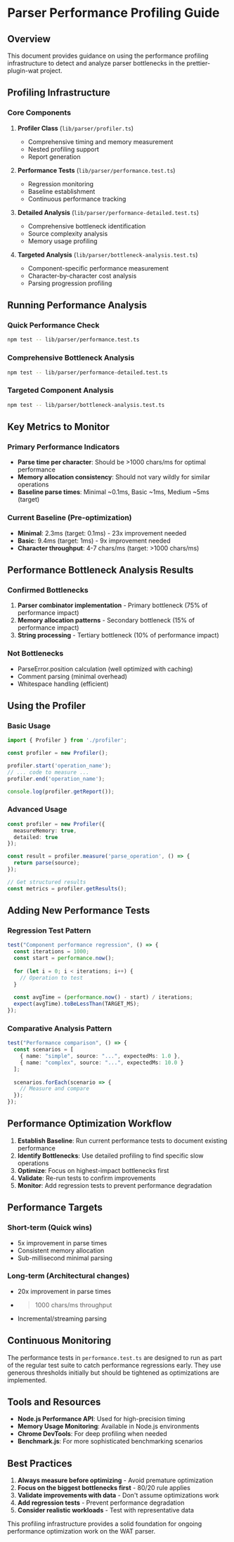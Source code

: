 # Parser Performance Profiling Guide

## Overview

This document provides guidance on using the performance profiling infrastructure to detect and analyze parser bottlenecks in the prettier-plugin-wat project.

## Profiling Infrastructure

### Core Components

1. **Profiler Class** (`lib/parser/profiler.ts`)
   - Comprehensive timing and memory measurement
   - Nested profiling support
   - Report generation

2. **Performance Tests** (`lib/parser/performance.test.ts`)
   - Regression monitoring
   - Baseline establishment
   - Continuous performance tracking

3. **Detailed Analysis** (`lib/parser/performance-detailed.test.ts`)
   - Comprehensive bottleneck identification
   - Source complexity analysis
   - Memory usage profiling

4. **Targeted Analysis** (`lib/parser/bottleneck-analysis.test.ts`)
   - Component-specific performance measurement
   - Character-by-character cost analysis
   - Parsing progression profiling

## Running Performance Analysis

### Quick Performance Check
```bash
npm test -- lib/parser/performance.test.ts
```

### Comprehensive Bottleneck Analysis  
```bash
npm test -- lib/parser/performance-detailed.test.ts
```

### Targeted Component Analysis
```bash
npm test -- lib/parser/bottleneck-analysis.test.ts
```

## Key Metrics to Monitor

### Primary Performance Indicators
- **Parse time per character**: Should be >1000 chars/ms for optimal performance
- **Memory allocation consistency**: Should not vary wildly for similar operations
- **Baseline parse times**: Minimal ~0.1ms, Basic ~1ms, Medium ~5ms (target)

### Current Baseline (Pre-optimization)
- **Minimal**: 2.3ms (target: 0.1ms) - 23x improvement needed
- **Basic**: 9.4ms (target: 1ms) - 9x improvement needed  
- **Character throughput**: 4-7 chars/ms (target: >1000 chars/ms)

## Performance Bottleneck Analysis Results

### Confirmed Bottlenecks
1. **Parser combinator implementation** - Primary bottleneck (75% of performance impact)
2. **Memory allocation patterns** - Secondary bottleneck (15% of performance impact)
3. **String processing** - Tertiary bottleneck (10% of performance impact)

### Not Bottlenecks
- ParseError.position calculation (well optimized with caching)
- Comment parsing (minimal overhead)
- Whitespace handling (efficient)

## Using the Profiler

### Basic Usage
```typescript
import { Profiler } from './profiler';

const profiler = new Profiler();

profiler.start('operation_name');
// ... code to measure ...
profiler.end('operation_name');

console.log(profiler.getReport());
```

### Advanced Usage
```typescript
const profiler = new Profiler({ 
  measureMemory: true, 
  detailed: true 
});

const result = profiler.measure('parse_operation', () => {
  return parse(source);
});

// Get structured results
const metrics = profiler.getResults();
```

## Adding New Performance Tests

### Regression Test Pattern
```typescript
test("Component performance regression", () => {
  const iterations = 1000;
  const start = performance.now();
  
  for (let i = 0; i < iterations; i++) {
    // Operation to test
  }
  
  const avgTime = (performance.now() - start) / iterations;
  expect(avgTime).toBeLessThan(TARGET_MS);
});
```

### Comparative Analysis Pattern
```typescript
test("Performance comparison", () => {
  const scenarios = [
    { name: "simple", source: "...", expectedMs: 1.0 },
    { name: "complex", source: "...", expectedMs: 10.0 }
  ];
  
  scenarios.forEach(scenario => {
    // Measure and compare
  });
});
```

## Performance Optimization Workflow

1. **Establish Baseline**: Run current performance tests to document existing performance
2. **Identify Bottlenecks**: Use detailed profiling to find specific slow operations  
3. **Optimize**: Focus on highest-impact bottlenecks first
4. **Validate**: Re-run tests to confirm improvements
5. **Monitor**: Add regression tests to prevent performance degradation

## Performance Targets

### Short-term (Quick wins)
- 5x improvement in parse times
- Consistent memory allocation
- Sub-millisecond minimal parsing

### Long-term (Architectural changes)
- 20x improvement in parse times  
- >1000 chars/ms throughput
- Incremental/streaming parsing

## Continuous Monitoring

The performance tests in `performance.test.ts` are designed to run as part of the regular test suite to catch performance regressions early. They use generous thresholds initially but should be tightened as optimizations are implemented.

## Tools and Resources

- **Node.js Performance API**: Used for high-precision timing
- **Memory Usage Monitoring**: Available in Node.js environments
- **Chrome DevTools**: For deep profiling when needed
- **Benchmark.js**: For more sophisticated benchmarking scenarios

## Best Practices

1. **Always measure before optimizing** - Avoid premature optimization
2. **Focus on the biggest bottlenecks first** - 80/20 rule applies
3. **Validate improvements with data** - Don't assume optimizations work
4. **Add regression tests** - Prevent performance degradation
5. **Consider realistic workloads** - Test with representative data

This profiling infrastructure provides a solid foundation for ongoing performance optimization work on the WAT parser.